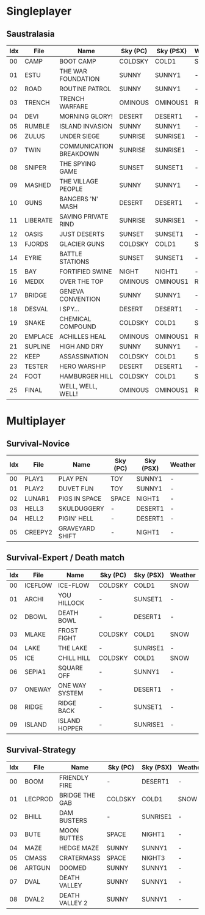 # Singleplayer 
## Saustralasia
| Idx | File     | Name                    | Sky (PC) | Sky (PSX) | Weather
| --- | ----     | ----------------------- | -------- | --------- | -------
| 00  | CAMP     | BOOT CAMP               | COLDSKY  | COLD1     | SNOW
| 01  | ESTU     | THE WAR FOUNDATION      | SUNNY    | SUNNY1    | -
| 02  | ROAD     | ROUTINE PATROL          | SUNNY    | SUNNY1    | -
| 03  | TRENCH   | TRENCH WARFARE          | OMINOUS  | OMINOUS1  | RAIN
| 04  | DEVI     | MORNING GLORY!          | DESERT   | DESERT1   | -
| 05  | RUMBLE   | ISLAND INVASION         | SUNNY    | SUNNY1    | -
| 06  | ZULUS    | UNDER SIEGE             | SUNRISE  | SUNRISE1  | -
| 07  | TWIN     | COMMUNICATION BREAKDOWN | SUNRISE  | SUNRISE1  | -
| 08  | SNIPER   | THE SPYING GAME         | SUNSET   | SUNSET1   | -
| 09  | MASHED   | THE VILLAGE PEOPLE      | SUNNY    | SUNNY1    | -
| 10  | GUNS     | BANGERS 'N' MASH        | DESERT   | DESERT1   | -
| 11  | LIBERATE | SAVING PRIVATE RIND     | SUNRISE  | SUNRISE1  | -
| 12  | OASIS    | JUST DESERTS            | SUNSET   | SUNSET1   | -
| 13  | FJORDS   | GLACIER GUNS            | COLDSKY  | COLD1     | SNOW
| 14  | EYRIE    | BATTLE STATIONS         | SUNSET   | SUNSET1   | -
| 15  | BAY      | FORTIFIED SWINE         | NIGHT    | NIGHT1    | -
| 16  | MEDIX    | OVER THE TOP            | OMINOUS  | OMINOUS1  | RAIN
| 17  | BRIDGE   | GENEVA CONVENTION       | SUNNY    | SUNNY1    | -
| 18  | DESVAL   | I SPY…                  | DESERT   | DESERT1   | -
| 19  | SNAKE    | CHEMICAL COMPOUND       | COLDSKY  | COLD1     | SNOW
| 20  | EMPLACE  | ACHILLES HEAL           | OMINOUS  | OMINOUS1  | RAIN
| 21  | SUPLINE  | HIGH AND DRY            | SUNNY    | SUNNY1    | -
| 22  | KEEP     | ASSASSINATION           | COLDSKY  | COLD1     | SNOW
| 23  | TESTER   | HERO WARSHIP            | DESERT   | DESERT1   | -
| 24  | FOOT     | HAMBURGER HILL          | COLDSKY  | COLD1     | SNOW
| 25  | FINAL    | WELL, WELL, WELL!       | OMINOUS  | OMINOUS1  | RAIN


# Multiplayer
## Survival-Novice
| Idx | File     | Name                    | Sky (PC) | Sky (PSX) | Weather
| --- | -------- | ----------------------- | -------- | --------- | -------         
| 00  | PLAY1    | PLAY PEN                | TOY      | SUNNY1    | -
| 01  | PLAY2    | DUVET FUN               | TOY      | SUNNY1    | -
| 02  | LUNAR1   | PIGS IN SPACE           | SPACE    | NIGHT1    | -
| 03  | HELL3    | SKULDUGGERY             | -        | DESERT1   | -
| 04  | HELL2    | PIGIN' HELL             | -        | DESERT1   | -
| 05  | CREEPY2  | GRAVEYARD SHIFT         | -        | NIGHT1    | -

## Survival-Expert / Death match
| Idx | File     | Name                    | Sky (PC) | Sky (PSX) | Weather
| --- | -------- | ----------------------- | -------- | --------- | -------   
| 00  | ICEFLOW  | ICE-FLOW                | COLDSKY  | COLD1     | SNOW
| 01  | ARCHI    | YOU HILLOCK             | -        | SUNSET1   | -
| 02  | DBOWL    | DEATH BOWL              | -        | DESERT1   | -
| 03  | MLAKE    | FROST FIGHT             | COLDSKY  | COLD1     | SNOW
| 04  | LAKE     | THE LAKE                | -        | SUNRISE1  | -
| 05  | ICE      | CHILL HILL              | COLDSKY  | COLD1     | SNOW
| 06  | SEPIA1   | SQUARE OFF              | -        | SUNNY1    | -
| 07  | ONEWAY   | ONE WAY SYSTEM          | -        | DESERT1   | -
| 08  | RIDGE    | RIDGE BACK              | -        | SUNSET1   | -
| 09  | ISLAND   | ISLAND HOPPER           | -        | SUNRISE1  | -

## Survival-Strategy
| Idx | File     | Name                    | Sky (PC) | Sky (PSX) | Weather
| --- | ----     | ----------------------- | -------- | --------- | -------   
| 00  | BOOM     | FRIENDLY FIRE           | -        | DESERT1   | -
| 01  | LECPROD  | BRIDGE THE GAB          | COLDSKY  | COLD1     | SNOW
| 02  | BHILL    | DAM BUSTERS             | -        | SUNRISE1  | -
| 03  | BUTE     | MOON BUTTES             | SPACE    | NIGHT1    | -
| 04  | MAZE     | HEDGE MAZE              | SUNNY    | SUNNY1    | -
| 05  | CMASS    | CRATERMASS              | SPACE    | NIGHT3    | -
| 06  | ARTGUN   | DOOMED                  | SUNNY    | SUNNY1    | -
| 07  | DVAL     | DEATH VALLEY            | SUNNY    | SUNNY1    | -
| 08  | DVAL2    | DEATH VALLEY 2          | SUNNY    | SUNNY1    | -
